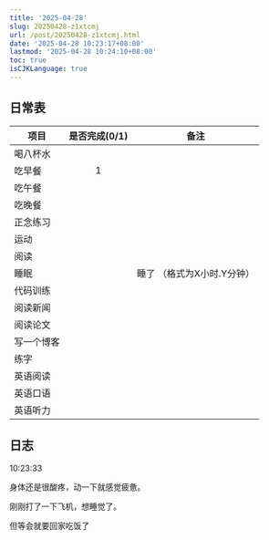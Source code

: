 ```yaml
---
title: '2025-04-28'
slug: 20250428-z1xtcmj
url: /post/20250428-z1xtcmj.html
date: '2025-04-28 10:23:17+08:00'
lastmod: '2025-04-28 10:24:10+08:00'
toc: true
isCJKLanguage: true
---
```






## 日常表

|项目|是否完成(0/1)|备注|
| ------------| :-------------: | -----------------------------|
|喝八杯水|||
|吃早餐|1||
|吃午餐|||
|吃晚餐|||
|正念练习|||
|运动|||
|阅读|||
|睡眠||睡了  （格式为X小时.Y分钟）|
|代码训练|||
|阅读新闻|||
|阅读论文|||
|写一个博客|||
|练字|||
|英语阅读|||
|英语口语|||
|英语听力|||

## 日志

10:23:33

身体还是很酸疼，动一下就感觉疲惫。

刚刚打了一下飞机，想睡觉了。

但等会就要回家吃饭了
